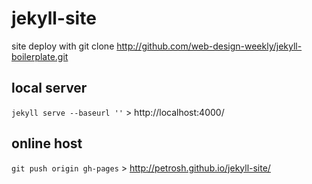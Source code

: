 jekyll-site
===========

site deploy with git clone http://github.com/web-design-weekly/jekyll-boilerplate.git

local server
------------

`jekyll serve --baseurl ''` > http://localhost:4000/

online host
-----------

`git push origin gh-pages` > http://petrosh.github.io/jekyll-site/
